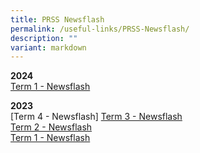 ```yaml
---
title: PRSS Newsflash
permalink: /useful-links/PRSS-Newsflash/
description: ""
variant: markdown
---
```

**2024**  
[Term 1 - Newsflash](/files/Useful%20Links/Newsflash/Newsflash_Term_1_2024__final_.pdf)

**2023**  
[Term 4 - Newsflash]
[Term 3 - Newsflash](/files/Useful%20Links/Newsflash/newsflash%20term%203%202023_final.pdf)<br>
[Term 2 - Newsflash](/files/Useful%20Links/Newsflash/newsflash%20term%202%202023_final.pdf)<br>
[Term 1 - Newsflash](/files/Useful%20Links/Newsflash/newsflash%20term%202%202023_final.pdf)